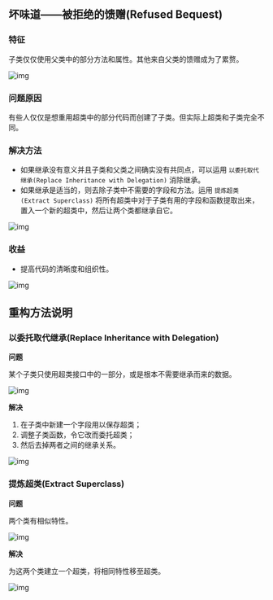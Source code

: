 ## 坏味道——被拒绝的馈赠(Refused Bequest)

### 特征

子类仅仅使用父类中的部分方法和属性。其他来自父类的馈赠成为了累赘。

![img](http://dunwu.test.upcdn.net/images/refactor/refused-bequest-1.png)

### 问题原因

有些人仅仅是想重用超类中的部分代码而创建了子类。但实际上超类和子类完全不同。

### 解决方法

- 如果继承没有意义并且子类和父类之间确实没有共同点，可以运用 `以委托取代继承(Replace Inheritance with Delegation)` 消除继承。
- 如果继承是适当的，则去除子类中不需要的字段和方法。运用 `提炼超类(Extract Superclass)` 将所有超类中对于子类有用的字段和函数提取出来，置入一个新的超类中，然后让两个类都继承自它。

![img](http://dunwu.test.upcdn.net/images/refactor/refused-bequest-2.png)

### 收益

- 提高代码的清晰度和组织性。

![img](http://dunwu.test.upcdn.net/images/refactor/refused-bequest-3.png)

## 重构方法说明

### 以委托取代继承(Replace Inheritance with Delegation)

**问题**

某个子类只使用超类接口中的一部分，或是根本不需要继承而来的数据。

![img](http://dunwu.test.upcdn.net/images/refactor/replace-inheritance-with-delegation-before.png)

**解决**

1. 在子类中新建一个字段用以保存超类；
2. 调整子类函数，令它改而委托超类；
3. 然后去掉两者之间的继承关系。

![img](http://dunwu.test.upcdn.net/images/refactor/replace-inheritance-with-delegation-after.png)

### 提炼超类(Extract Superclass)

**问题**

两个类有相似特性。

![img](http://dunwu.test.upcdn.net/images/refactor/extract-superclass-before.png)

**解决**

为这两个类建立一个超类，将相同特性移至超类。

![img](http://dunwu.test.upcdn.net/images/refactor/extract-superclass-after.png)

